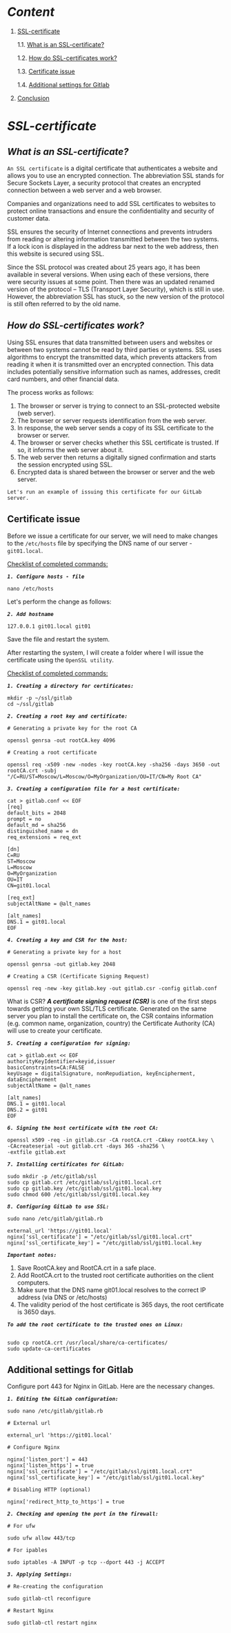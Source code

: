 # ___Content___

1. [SSL-certificate](#основная-часть)

   1.1. [What is an SSL-certificate?](#подраздел-1)

   1.2. [How do SSL-certificates work?](https://github.com/NikitaPrimakov/Certificate?tab=readme-ov-file#how-do-ssl-certificates-work "How do SSL-certificates work?")

   1.3. [Certificate issue](https://github.com/NikitaPrimakov/Certificate?tab=readme-ov-file#certificate-issue "Certificate issue")

   1.4. [Additional settings for Gitlab](https://github.com/NikitaPrimakov/Certificate?tab=readme-ov-file#additional-settings-for-gitlab "Additional settings for Gitlab")

3. [Conclusion](#Conclusion)

# ___SSL-certificate___

## ___What is an SSL-certificate?___

```An SSL certificate``` is a digital certificate that authenticates a website and allows you to use an encrypted connection. The abbreviation SSL stands for Secure Sockets Layer, a security protocol that creates an encrypted connection between a web server and a web browser.

Companies and organizations need to add SSL certificates to websites to protect online transactions and ensure the confidentiality and security of customer data.

SSL ensures the security of Internet connections and prevents intruders from reading or altering information transmitted between the two systems. If a lock icon is displayed in the address bar next to the web address, then this website is secured using SSL.

Since the SSL protocol was created about 25 years ago, it has been available in several versions. When using each of these versions, there were security issues at some point. Then there was an updated renamed version of the protocol – TLS (Transport Layer Security), which is still in use. However, the abbreviation SSL has stuck, so the new version of the protocol is still often referred to by the old name.

## ___How do SSL-certificates work?___

Using SSL ensures that data transmitted between users and websites or between two systems cannot be read by third parties or systems. SSL uses algorithms to encrypt the transmitted data, which prevents attackers from reading it when it is transmitted over an encrypted connection. This data includes potentially sensitive information such as names, addresses, credit card numbers, and other financial data.

The process works as follows:

1. The browser or server is trying to connect to an SSL-protected website (web server).
2. The browser or server requests identification from the web server.
3. In response, the web server sends a copy of its SSL certificate to the browser or server.
4. The browser or server checks whether this SSL certificate is trusted. If so, it informs the web server about it.
5. The web server then returns a digitally signed confirmation and starts the session encrypted using SSL.
6. Encrypted data is shared between the browser or server and the web server.

```Let's run an example of issuing this certificate for our GitLab server.```


## Certificate issue

Before we issue a certificate for our server, we will need to make changes to the ```/etc/hosts``` file by specifying the DNS name of our server - ```git01.local```.

<u>Checklist of completed commands:</u>

___```1. Configure hosts - file```___  
```
nano /etc/hosts
```

Let's perform the change as follows:

___```2. Add hostname```___
```
127.0.0.1 git01.local git01
```

Save the file and restart the system.

After restarting the system, I will create a folder where I will issue the certificate using the ```OpenSSL utility```.

<u>Checklist of completed commands:</u>

___```1. Creating a directory for certificates:```___

```
mkdir -p ~/ssl/gitlab
cd ~/ssl/gitlab
```

___```2. Creating a root key and certificate:```___

```
# Generating a private key for the root CA

openssl genrsa -out rootCA.key 4096

# Creating a root certificate

openssl req -x509 -new -nodes -key rootCA.key -sha256 -days 3650 -out rootCA.crt -subj "/C=RU/ST=Moscow/L=Moscow/O=MyOrganization/OU=IT/CN=My Root CA" 
```

___```3. Creating a configuration file for a host certificate:```___
 
```
cat > gitlab.conf << EOF
[req]
default_bits = 2048
prompt = no
default_md = sha256
distinguished_name = dn
req_extensions = req_ext

[dn]
C=RU
ST=Moscow
L=Moscow
O=MyOrganization
OU=IT
CN=git01.local

[req_ext]
subjectAltName = @alt_names

[alt_names]
DNS.1 = git01.local
EOF
```

___```4. Creating a key and CSR for the host:```___

```
# Generating a private key for a host
    
openssl genrsa -out gitlab.key 2048

# Creating a CSR (Certificate Signing Request)
    
openssl req -new -key gitlab.key -out gitlab.csr -config gitlab.conf
```

What is CSR? ___A certificate signing request (CSR)___ is one of the first steps towards getting your own SSL/TLS certificate. Generated on the same server you plan to install the certificate on, the CSR contains information (e.g. common name, organization, country) the Certificate Authority (CA) will use to create your certificate.

___```5. Creating a configuration for signing:```___

```
cat > gitlab.ext << EOF
authorityKeyIdentifier=keyid,issuer
basicConstraints=CA:FALSE
keyUsage = digitalSignature, nonRepudiation, keyEncipherment, dataEncipherment
subjectAltName = @alt_names

[alt_names]
DNS.1 = git01.local
DNS.2 = git01
EOF
```

___```6. Signing the host certificate with the root CA:```___

```
openssl x509 -req -in gitlab.csr -CA rootCA.crt -CAkey rootCA.key \
-CAcreateserial -out gitlab.crt -days 365 -sha256 \
-extfile gitlab.ext
```

___```7. Installing certificates for GitLab:```___

```
sudo mkdir -p /etc/gitlab/ssl
sudo cp gitlab.crt /etc/gitlab/ssl/git01.local.crt
sudo cp gitlab.key /etc/gitlab/ssl/git01.local.key
sudo chmod 600 /etc/gitlab/ssl/git01.local.key
```

___```8. Configuring GitLab to use SSL:```___

```
sudo nano /etc/gitlab/gitlab.rb

external_url 'https://git01.local'
nginx['ssl_certificate'] = "/etc/gitlab/ssl/git01.local.crt"
nginx['ssl_certificate_key'] = "/etc/gitlab/ssl/git01.local.key
```

___```Important notes:```___

1. Save RootCA.key and RootCA.crt in a safe place. 
2. Add RootCA.crt to the trusted root certificate authorities on the client computers.
3. Make sure that the DNS name git01.local resolves to the correct IP address (via DNS or /etc/hosts)
4. The validity period of the host certificate is 365 days, the root certificate is 3650 days.

___```To add the root certificate to the trusted ones on Linux:```___

```

sudo cp rootCA.crt /usr/local/share/ca-certificates/
sudo update-ca-certificates

```


## Additional settings for Gitlab

Configure port 443 for Nginx in GitLab. Here are the necessary changes.

___```1. Editing the GitLab configuration:```___

```
sudo nano /etc/gitlab/gitlab.rb

# External url

external_url 'https://git01.local'

# Configure Nginx

nginx['listen_port'] = 443
nginx['listen_https'] = true
nginx['ssl_certificate'] = "/etc/gitlab/ssl/git01.local.crt"
nginx['ssl_certificate_key'] = "/etc/gitlab/ssl/git01.local.key"

# Disabling HTTP (optional)

nginx['redirect_http_to_https'] = true

```

___```2. Checking and opening the port in the firewall:```___

```
# For ufw

sudo ufw allow 443/tcp

# For ipables 

sudo iptables -A INPUT -p tcp --dport 443 -j ACCEPT

```

___```3. Applying Settings:```___

```
# Re-creating the configuration

sudo gitlab-ctl reconfigure

# Restart Nginx

sudo gitlab-ctl restart nginx
```